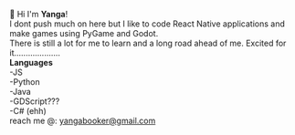 👋 Hi I'm **Yanga**!
<br>
I dont push much on here but I like to code React Native applications and make games using PyGame and Godot.
 <br> 
There is still a lot for me to learn and a long road ahead of me. Excited for it....................
 <br> 
**Languages**
 <br> 
-JS
 <br> 
-Python
 <br> 
-Java
 <br> 
-GDScript???
 <br> 
-C# (ehh)
 <br> 
reach me @: yangabooker@gmail.com

<!---
YangaB7/YangaB7 is a ✨ special ✨ repository because its `README.md` (this file) appears on your GitHub profile.
You can click the Preview link to take a look at your changes.
--->
